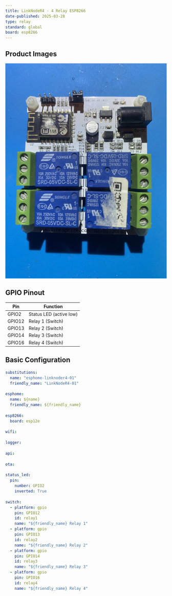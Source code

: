 ```yaml
---
title: LinkNodeR4 - 4 Relay ESP8266
date-published: 2025-03-28
type: relay
standard: global
board: esp8266
---
```


## Product Images

![LinkNodeR4 Device](LinkNodeR4.jpg "LinkNodeR4")

## GPIO Pinout

| Pin    | Function                                      |
| ------ | --------------------------------------------- |
| GPIO2  | Status LED (active low)                       |
| GPIO12 | Relay 1 (Switch)                              |
| GPIO13 | Relay 2 (Switch)                              |
| GPIO14 | Relay 3 (Switch)                              |
| GPIO16 | Relay 4 (Switch)                              |

## Basic Configuration

```yaml
substitutions:
  name: "esphome-linknoder4-01"
  friendly_name: "LinkNodeR4-01"

esphome:
  name: ${name}
  friendly_name: ${friendly_name}

esp8266:
  board: esp12e

wifi:

logger:

api:

ota:

status_led:
  pin: 
    number: GPIO2
    inverted: True

switch:
  - platform: gpio
    pin: GPIO12
    id: relay1
    name: "${friendly_name} Relay 1"
  - platform: gpio
    pin: GPIO13
    id: relay2
    name: "${friendly_name} Relay 2"
  - platform: gpio
    pin: GPIO14
    id: relay3
    name: "${friendly_name} Relay 3"
  - platform: gpio
    pin: GPIO16
    id: relay4
    name: "${friendly_name} Relay 4"

